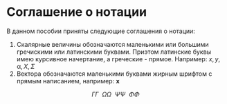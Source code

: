 # Соглашение о нотации
В данном пособии приняты следующие соглашения о нотации: 
1. Скалярные величины обозначаются маленькими или большими гречискими или латинскими буквами. Приэтом латинские буквы имею курсивное начертание, а греческие - прямое. Например: $x, y, \upalpha, X, \Sigma$
2. Вектора обозначаются маленькими буквами жирным шрифтом с прямым написанием, например: $\mathbf{x}$


$$
\Gamma Γ ~~ \Omega Ω ~~ \Psi Ψ ~~ \Phi Φ
$$